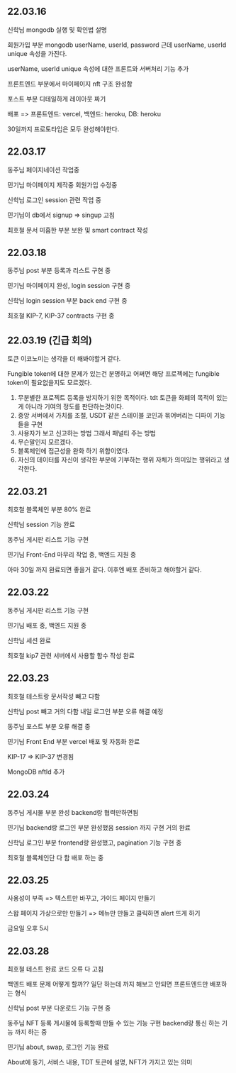 ## 22.03.16

신학님 mongodb 실행 및 확인법 설명

회원가입 부분 mongodb userName, userId, password 근데 userName, userId unique 속성을 가진다.

userName, userId unique 속성에 대한 프론트와 서버처리 기능 추가

프론트엔드 부분에서 마이페이지 nft 구조 완성함

포스트 부분 디테일하게 레이아웃 짜기

배포 => 프론트엔드: vercel, 백엔드: heroku, DB: heroku

30일까지 프로토타입은 모두 완성해야한다.

## 22.03.17

동주님 페이지네이션 작업중

민기님 마이페이지 제작중 회원가입 수정중

신학님 로그인 session 관련 작업 중

민기님이 db에서 signup => singup 고침

최호철 문서 미흡한 부분 보완 및 smart contract 작성

## 22.03.18

동주님 post 부분 등록과 리스트 구현 중

민기님 마이페이지 완성, login session 구현 중

신학님 login session 부분 back end 구현 중

최호철 KIP-7, KIP-37 contracts 구현 중

## 22.03.19 (긴급 회의)

토큰 이코노미는 생각을 더 해봐야할거 같다.

Fungible token에 대한 문제가 있는건 분명하고 어쩌면 해당 프로젝에는 fungible token이 필요없을지도 모르겠다.

1. 무분별한 프로젝트 등록을 방지하기 위한 목적이다. tdt 토큰을 화폐의 목적이 있는게 아니라 기여의 정도를 판단하는것이다.
2. 중앙 서버에서 가치를 조절, USDT 같은 스테이블 코인과 묶어버리는 디파이 기능들을 구현
3. 사용자가 보고 신고하는 방법 그래서 패널티 주는 방법
4. 무슨말인지 모르겠다.
5. 블록체인에 접근성을 완화 하기 위함이였다.
6. 자신의 데이터를 자신이 생각한 부분에 기부하는 행위 자체가 의미있는 행위라고 생각한다.

## 22.03.21

최호철 블록체인 부분 80% 완료

신학님 session 기능 완료

동주님 게시판 리스트 기능 구현

민기님 Front-End 마무리 작업 중, 백엔드 지원 중

아마 30일 까지 완료되면 좋을거 같다. 이후엔 배포 준비하고 해야할거 같다.

## 22.03.22

동주님 게시판 리스트 기능 구현

민기님 배포 중, 백엔드 지원 중

신학님 세션 완료

최호철 kip7 관련 서버에서 사용할 함수 작성 완료

## 22.03.23

최호철 테스트랑 문서작성 빼고 다함

신학님 post 빼고 거의 다함 내일 로그인 부분 오류 해결 예정

동주님 포스트 부분 오류 해결 중

민기님 Front End 부분 vercel 배포 및 자동화 완료

KIP-17 => KIP-37 변경됨

MongoDB nftId 추가

## 22.03.24

동주님 게시물 부분 완성 backend랑 협력만하면됨

민기님 backend랑 로그인 부분 완성했음 session 까지 구현 거의 완료

신학님 로그인 부분 frontend랑 완성했고, pagination 기능 구현 중

최호철 블록체인단 다 함 배포 하는 중

## 22.03.25

사용성이 부족 => 텍스트만 바꾸고, 가이드 페이지 만들기

스왑 페이지 가상으로만 만들기 => 메뉴만 만들고 클릭하면 alert 뜨게 하기

금요일 오후 5시

## 22.03.28

최호철 테스트 완료 코드 오류 다 고침

백엔드 배포 문제 어떻게 할까?? 일단 하는데 까지 해보고 안되면 프론트엔드만 배포하는 형식

신학님 post 부분 다운로드 기능 구현 중

동주님 NFT 등록 게시물에 등록할때 만들 수 있는 기능 구현 backend랑 통신 하는 기능 까지 하는 중

민기님 about, swap, 로그인 기능 완료

About에 동기, 서비스 내용, TDT 토큰에 설명, NFT가 가지고 있는 의미
